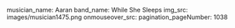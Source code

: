 musician_name: Aaran
band_name: While She Sleeps
img_src: images/musician1475.png
onmouseover_src: 
pagination_pageNumber: 1038